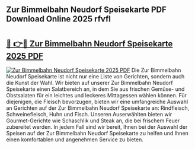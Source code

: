 ## Zur Bimmelbahn Neudorf Speisekarte PDF Download Online 2025 rfvfI

# <h2><a href="http://gc61li2.nevu.top/?p=Zur+Bimmelbahn+Neudorf+Speisekarte">🔗 👉🔴 Zur Bimmelbahn Neudorf Speisekarte 2025 PDF</a></h2>

[![Zur Bimmelbahn Neudorf Speisekarte 2025 PDF](https://i.imgur.com/dBaPXMq.png)](http://gc61li2.nevu.top/?p=Zur+Bimmelbahn+Neudorf+Speisekarte)
Die Zur Bimmelbahn Neudorf Speisekarte ist nicht nur eine Liste von Gerichten, sondern auch die Kunst der Wahl. Wir bieten auf unserer Zur Bimmelbahn Neudorf Speisekarte einen Salatbereich an, in dem Sie aus frischen Gemüse- und Obstsalaten für ein leichtes und leckeres Mittagessen wählen können. Für diejenigen, die Fleisch bevorzugen, bieten wir eine umfangreiche Auswahl an Gerichten auf der Zur Bimmelbahn Neudorf Speisekarte an: Rindfleisch, Schweinefleisch, Huhn und Fisch. Unseren Auserwählten bieten wir Gourmet-Gerichte wie Schaschlik und Steak an, die bei frischem Feuer zubereitet werden. In jedem Fall sind wir bereit, Ihnen bei der Auswahl der Speisen auf der Zur Bimmelbahn Neudorf Speisekarte zu helfen und Ihnen einen komfortablen und angenehmen Service zu bieten.
